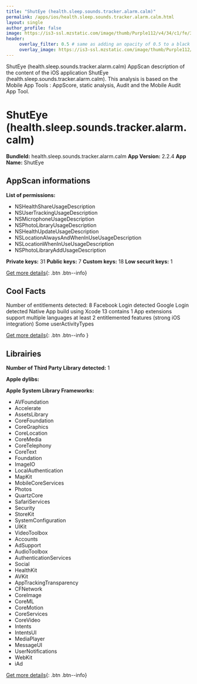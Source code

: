```yaml
---
title: "ShutEye (health.sleep.sounds.tracker.alarm.calm)"
permalink: /apps/ios/health.sleep.sounds.tracker.alarm.calm.html
layout: single
author_profile: false
image: https://is3-ssl.mzstatic.com/image/thumb/Purple112/v4/34/c1/fe/34c1fe2e-f08f-e22f-bc7f-4038e1c01ce9/AppIcon-0-1x_U007emarketing-0-7-0-85-220.png/512x512bb.jpg
header: 
     overlay_filter: 0.5 # same as adding an opacity of 0.5 to a black background
     overlay_image: https://is3-ssl.mzstatic.com/image/thumb/Purple112/v4/34/c1/fe/34c1fe2e-f08f-e22f-bc7f-4038e1c01ce9/AppIcon-0-1x_U007emarketing-0-7-0-85-220.png/512x512bb.jpg
---
```

ShutEye (health.sleep.sounds.tracker.alarm.calm) AppScan description of the content of the iOS application ShutEye (health.sleep.sounds.tracker.alarm.calm). This analysis is based on the Mobile App Tools : AppScore, static analysis, Audit and the Mobile Audit App Tool.

# ShutEye (health.sleep.sounds.tracker.alarm.calm)

**BundleId:** health.sleep.sounds.tracker.alarm.calm
**App Version:** 2.2.4
**App Name:** ShutEye


## AppScan informations 

**List of permissions:** 
- NSHealthShareUsageDescription
- NSUserTrackingUsageDescription
- NSMicrophoneUsageDescription
- NSPhotoLibraryUsageDescription
- NSHealthUpdateUsageDescription
- NSLocationAlwaysAndWhenInUseUsageDescription
- NSLocationWhenInUseUsageDescription
- NSPhotoLibraryAddUsageDescription
  
  
**Private keys:** 31
**Public keys:** 7
**Custom keys:** 18
**Low securit keys:** 1
  
[Get more details](/pricing.html){: .btn .btn--info}

## Cool Facts

Number of entitlements detected: 8
Facebook Login detected
Google Login detected
Native App
build using Xcode 13
contains 1 App extensions
support multiple languages
at least 2 entitlemented features (strong iOS integration)
Some userActivityTypes
  
[Get more details](/pricing.html){: .btn .btn--info }

## Librairies 
**Number of Third Party Library detected:** 1


**Apple dylibs:**


**Apple System Library Frameworks:**
- AVFoundation
- Accelerate
- AssetsLibrary
- CoreFoundation
- CoreGraphics
- CoreLocation
- CoreMedia
- CoreTelephony
- CoreText
- Foundation
- ImageIO
- LocalAuthentication
- MapKit
- MobileCoreServices
- Photos
- QuartzCore
- SafariServices
- Security
- StoreKit
- SystemConfiguration
- UIKit
- VideoToolbox
- Accounts
- AdSupport
- AudioToolbox
- AuthenticationServices
- Social
- HealthKit
- AVKit
- AppTrackingTransparency
- CFNetwork
- CoreImage
- CoreML
- CoreMotion
- CoreServices
- CoreVideo
- Intents
- IntentsUI
- MediaPlayer
- MessageUI
- UserNotifications
- WebKit
- iAd


  
[Get more details](/pricing.html){: .btn .btn--info}

